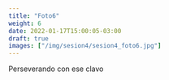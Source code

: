 ```yaml
---
title: "Foto6"
weight: 6
date: 2022-01-17T15:00:05-03:00
draft: true
images: ["/img/sesion4/sesion4_foto6.jpg"]
---
```


Perseverando con ese clavo